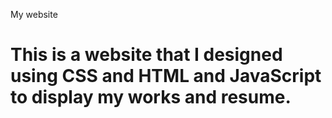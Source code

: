 My website
 # This is a website that I designed  using CSS and HTML and JavaScript to display my works and resume. 
